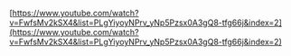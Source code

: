 [https://www.youtube.com/watch?v=FwfsMv2kSX4&list=PLgYiyoyNPrv_yNp5Pzsx0A3gQ8-tfg66j&index=2](https://www.youtube.com/watch?v=FwfsMv2kSX4&list=PLgYiyoyNPrv_yNp5Pzsx0A3gQ8-tfg66j&index=2)